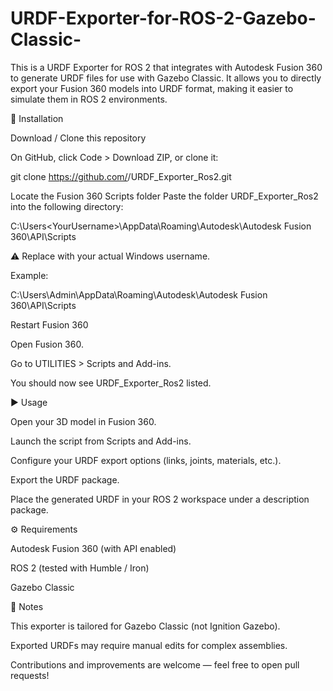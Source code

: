# URDF-Exporter-for-ROS-2-Gazebo-Classic-
This is a URDF Exporter for ROS 2 that integrates with Autodesk Fusion 360 to generate URDF files for use with Gazebo Classic.  It allows you to directly export your Fusion 360 models into URDF format, making it easier to simulate them in ROS 2 environments.


📂 Installation

Download / Clone this repository

On GitHub, click Code > Download ZIP, or clone it:

git clone https://github.com/<your-username>/URDF_Exporter_Ros2.git


Locate the Fusion 360 Scripts folder
Paste the folder URDF_Exporter_Ros2 into the following directory:

C:\Users\<YourUsername>\AppData\Roaming\Autodesk\Autodesk Fusion 360\API\Scripts


⚠️ Replace <YourUsername> with your actual Windows username.

Example:

C:\Users\Admin\AppData\Roaming\Autodesk\Autodesk Fusion 360\API\Scripts


Restart Fusion 360

Open Fusion 360.

Go to UTILITIES > Scripts and Add-ins.

You should now see URDF_Exporter_Ros2 listed.

▶️ Usage

Open your 3D model in Fusion 360.

Launch the script from Scripts and Add-ins.

Configure your URDF export options (links, joints, materials, etc.).

Export the URDF package.

Place the generated URDF in your ROS 2 workspace under a description package.

⚙️ Requirements

Autodesk Fusion 360 (with API enabled)

ROS 2 (tested with Humble / Iron)

Gazebo Classic

📌 Notes

This exporter is tailored for Gazebo Classic (not Ignition Gazebo).

Exported URDFs may require manual edits for complex assemblies.

Contributions and improvements are welcome — feel free to open pull requests!

